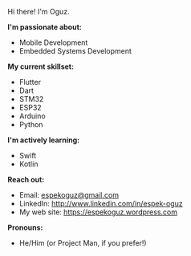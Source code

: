  Hi there! I'm Oguz.

**I'm passionate about:**

* Mobile Development
* Embedded Systems Development

**My current skillset:**

* Flutter
* Dart
* STM32
* ESP32
* Arduino
* Python 

**I'm actively learning:**

* Swift
* Kotlin

  
**Reach out:**

* Email: espekoguz@gmail.com
* LinkedIn: http://www.linkedin.com/in/espek-oguz
* My web site: https://espekoguz.wordpress.com
  
**Pronouns:**

* He/Him (or Project Man, if you prefer!)
